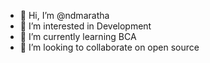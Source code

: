 - 👋 Hi, I’m @ndmaratha
- 👀 I’m interested in Development
- 🌱 I’m currently learning BCA
- 💞️ I’m looking to collaborate on open source

<!---
ndmaratha/ndmaratha is a ✨ special ✨ repository because its `README.md` (this file) appears on your GitHub profile.
You can click the Preview link to take a look at your changes.
--->
